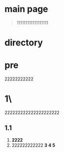 # main page
>  111111111111111111
>

# directory

# pre

22222222222

# 1\
222222222222222222222

## 1.1

1. **2222**
2. 222222222222 **3** **4** **5**
